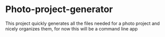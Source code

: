 # Photo-project-generator

This project quickly generates all the files needed for a photo project and nicely organizes them, for now this will be a command line app

